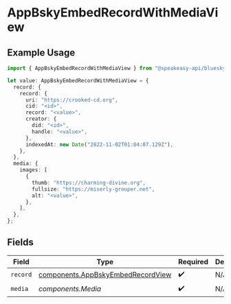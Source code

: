# AppBskyEmbedRecordWithMediaView

## Example Usage

```typescript
import { AppBskyEmbedRecordWithMediaView } from "@speakeasy-api/bluesky/models/components";

let value: AppBskyEmbedRecordWithMediaView = {
  record: {
    record: {
      uri: "https://crooked-cd.org",
      cid: "<id>",
      record: "<value>",
      creator: {
        did: "<id>",
        handle: "<value>",
      },
      indexedAt: new Date("2022-11-02T01:04:07.129Z"),
    },
  },
  media: {
    images: [
      {
        thumb: "https://charming-divine.org",
        fullsize: "https://miserly-grouper.net",
        alt: "<value>",
      },
    ],
  },
};
```

## Fields

| Field                                                                                  | Type                                                                                   | Required                                                                               | Description                                                                            |
| -------------------------------------------------------------------------------------- | -------------------------------------------------------------------------------------- | -------------------------------------------------------------------------------------- | -------------------------------------------------------------------------------------- |
| `record`                                                                               | [components.AppBskyEmbedRecordView](../../models/components/appbskyembedrecordview.md) | :heavy_check_mark:                                                                     | N/A                                                                                    |
| `media`                                                                                | *components.Media*                                                                     | :heavy_check_mark:                                                                     | N/A                                                                                    |